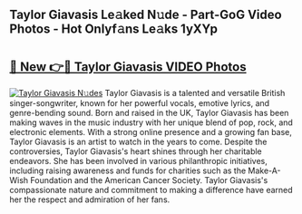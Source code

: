 ## Taylor Giavasis Le𝚊ked N𝚞de - Part-GoG Video Photos - Hot Onlyf𝚊ns Le𝚊ks 1yXYp

# <h2><a href="http://ab39397.deff.icu/?id=Taylor+Giavasis">🔗 New 👉🔴 Taylor Giavasis VIDEO Photos</a></h2>

[![Taylor Giavasis N𝚞des](https://i.imgur.com/rIISA9y.gif)](http://ab39397.deff.icu/?id=Taylor+Giavasis)
Taylor Giavasis is a talented and versatile British singer-songwriter, known for her powerful vocals, emotive lyrics, and genre-bending sound. Born and raised in the UK, Taylor Giavasis has been making waves in the music industry with her unique blend of pop, rock, and electronic elements. With a strong online presence and a growing fan base, Taylor Giavasis is an artist to watch in the years to come. Despite the controversies, Taylor Giavasis's heart shines through her charitable endeavors. She has been involved in various philanthropic initiatives, including raising awareness and funds for charities such as the Make-A-Wish Foundation and the American Cancer Society. Taylor Giavasis's compassionate nature and commitment to making a difference have earned her the respect and admiration of her fans.
